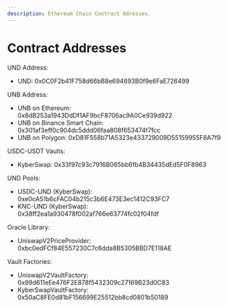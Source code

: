 ```yaml
---
description: Ethereum Chain Contract Adresses.
---
```


# Contract Addresses

UND Address:

* UND: 0x0C0F2b41F758d66bB8e694693B0f9e6FaE726499&#x20;

UNB Address:

* UNB on Ethereum: 0x8dB253a1943DdDf1AF9bcF8706ac9A0Ce939d922
* UNB on Binance Smart Chain: 0x301af3eff0c904dc5ddd06faa808f653474f7fcc
* UNB on Polygon: 0xD81F558b71A5323e433729009D55159955F8A7f9

USDC-USDT Vaults:

* KyberSwap: 0x33f97c93c7916B065bb6fb4B34435dEd5F0F8963

UND Pools:

* USDC-UND (KyberSwap): 0xe0cA51b6cFAC04b215c3b6E473E3ec1412C93FC7
* KNC-UND (KyberSwap): 0x38ff2ea1a930478f002af766e63774fc02f04fdf

Oracle Library:

* UniswapV2PriceProvider: 0xbc0edFCf84E557230C7c6dda8B5305BBD7E118AE

Vault Factories:

* UniswapV2VaultFactory: 0x99d611eEe476F2E878f5432309c27169B23d0C83
* KyberSwapVaultFactory: 0x50aC8FE0d81bF156699E25512bb8cd0801b50189

